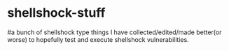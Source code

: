 # shellshock-stuff
#a bunch of shellshock type things I have collected/edited/made better(or worse) to hopefully test and execute shellshock vulnerabilities.
